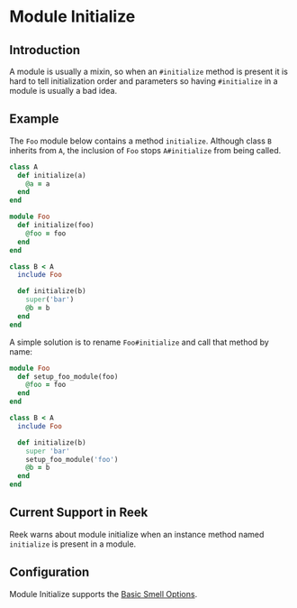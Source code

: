 # Module Initialize

## Introduction

A module is usually a mixin, so when an `#initialize` method is present it is
hard to tell initialization order and parameters so having `#initialize`
in a module is usually a bad idea.

## Example

The `Foo` module below contains a method `initialize`. Although class `B` inherits from `A`, the inclusion of `Foo` stops `A#initialize` from being called.

```ruby
class A
  def initialize(a)
    @a = a
  end
end

module Foo
  def initialize(foo)
    @foo = foo
  end
end

class B < A
  include Foo

  def initialize(b)
    super('bar')
    @b = b
  end
end
```

A simple solution is to rename `Foo#initialize` and call that method by name:

```ruby
module Foo
  def setup_foo_module(foo)
    @foo = foo
  end
end

class B < A
  include Foo

  def initialize(b)
    super 'bar'
    setup_foo_module('foo')
    @b = b
  end
end
```

## Current Support in Reek

Reek warns about module initialize when an instance method named `initialize` is present in a module.

## Configuration

Module Initialize supports the [Basic Smell Options](Basic-Smell-Options.md).
